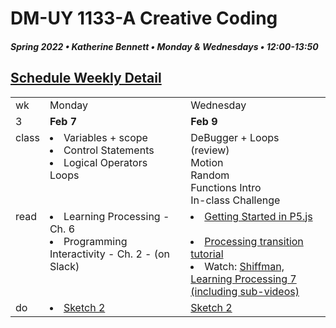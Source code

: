 # DM-UY 1133-A Creative Coding
##### Spring 2022 • Katherine Bennett • Monday & Wednesdays • 12:00-13:50

## [Schedule Weekly Detail](Calendar.md) 

<table>
<tr>
<td>wk</td>
<td>Monday </td>
<td>Wednesday </td>
</tr>
<!-- dates -->
<tr>
  <td valign="top">3</td>
  <td valign="top" width="48%"><strong>Feb 7</strong></td>
  <td valign="top" width="48%"><strong>Feb 9</strong></td>
</tr>
<!-- class -->
<tr>
	<td valign="top">class</td>
	<!-- day Tues -->
	<td valign="top" width="48%">
	<li> Variables + scope</li>
	<li> Control Statements</li> 
	<li> Logical Operators </li>
	Loops <br>
	</td>
	<!-- day Thurs -->
	<td valign="top" width="48%">
	DeBugger + Loops (review)<br>
Motion <br>
	 Random <br>
	 Functions Intro<br>
	In-class Challenge <br>
	</td>
<!-- homework -->
<tr>
  <td valign="top">read</td>
  	<!-- day Tues -->
  	<td valign="top" width="48%">
  	<li> Learning Processing - Ch. 6 </li>
  	<li>Programming Interactivity - Ch. 2 - (on Slack)</li>
	</td>
  	<!-- day Thurs -->
  	<td valign="top" width="48%">
  	 <li><a href = "https://p5js.org/get-started/">Getting Started in P5.js </a> </li> <br>
  	<li> <a href = "https://github.com/processing/p5.js/wiki/Processing-transition"> Processing transition tutorial </a> </li>
  	<li> Watch: <a href="https://www.youtube.com/user/shiffman/playlists?view=50&sort=dd&shelf_id=2">Shiffman, Learning Processing 7 (including sub-videos)</a></li>
 </td>	
 </tr>
 <!-- do -->
<tr>
  <td valign="top">do</td>
	<!-- day Tues -->
 	<td valign="top"> 
 	<li><a href = "Sketch_2.md"> Sketch 2 </a></li>		
 	</td>
  	<!-- day Thurs -->
  	<td valign="top">
		<a href = "Sketch_2.md"> Sketch 2</a> <br>
 	</td>
  	</td>	
</tr>
</table>
